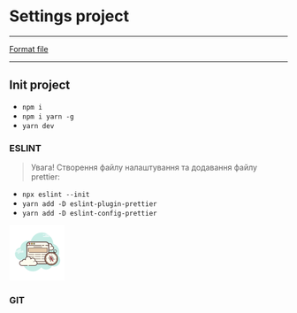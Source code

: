# Settings project

---

[Format file](https://www.markdownguide.org/basic-syntax)

---

## Init project

- `npm i`
- `npm i yarn -g`
- `yarn dev`

### ESLINT

> Увага!
> Створення файлу налаштування та додавання файлу prettier:

- `npx eslint --init`
- `yarn add -D eslint-plugin-prettier`
- `yarn add -D eslint-config-prettier`

![img.png](src/ui/images/icons/favicon.png)

### GIT
